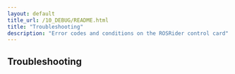 ```yaml
---
layout: default
title_url: /10_DEBUG/README.html
title: "Troubleshooting"
description: "Error codes and conditions on the ROSRider control card"
---
```


## Troubleshooting
